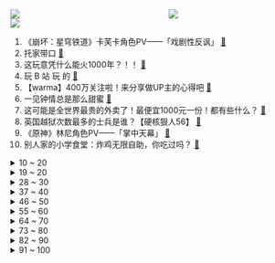 <div >
	<a style="float:left;width:55%;" href = "https://github.com/anuraghazra/github-readme-stats">
	 <img src = "https://github-readme-stats.vercel.app/api?username=iuuuuuaena&theme=buefy&show_icons=true"/>
	</a>
	<a  style="float:right;width:45%" href = "https://github.com/anuraghazra/github-readme-stats">
	 <img  src="https://github-readme-stats.vercel.app/api/top-langs/?username=anuraghazra&layout=compact"/>
	</a>
	</div>

[![](https://img.shields.io/badge/jxd-@jxdgogogo.xyz-yellowgreen.svg)](https://www.jxdgogogo.xyz)<br>
1. 《崩坏：星穹铁道》卡芙卡角色PV——「戏剧性反讽」 [:link:](//www.bilibili.com/video/BV1MN41187U6) <br>
2. 托家带口 [:link:](//www.bilibili.com/video/BV17N41187cD) <br>
3. 这玩意凭什么能火1000年？！！ [:link:](//www.bilibili.com/video/BV1ih4y1F7wV) <br>
4. 玩 B 站 玩 的 [:link:](//www.bilibili.com/video/BV14h4y1F73L) <br>
5. 【warma】400万关注啦！来分享做UP主的心得吧 [:link:](//www.bilibili.com/video/BV1S44y1w7n7) <br>
6. 一见钟情总是那么甜蜜 [:link:](//www.bilibili.com/video/BV1Sj411r7Nz) <br>
7. 这可能是全世界最贵的外卖了！最便宜1000元一份！都有些什么？ [:link:](//www.bilibili.com/video/BV1sF411o7ZX) <br>
8. 英国越狱次数最多的士兵是谁？【硬核狠人56】 [:link:](//www.bilibili.com/video/BV1Yr4y1o7Km) <br>
9. 《原神》林尼角色PV——「掌中天幕」 [:link:](//www.bilibili.com/video/BV1MV411372M) <br>
10. 别人家的小学食堂：炸鸡无限自助，你吃过吗？ [:link:](//www.bilibili.com/video/BV13h4y1c7aX) <br>
<details>
<summary>10 ~ 20</summary>

11. 吃过猪腿饭吗？你们那吃的猪腿饭是用猪脚还是肘子？？ [:link:](//www.bilibili.com/video/BV1JV41137YA) <br>
12. 那天没有养老金的爷爷为我花了45块钱… [:link:](//www.bilibili.com/video/BV1194y1C7HL) <br>
13. 开挂无法提升智力 3.0 [:link:](//www.bilibili.com/video/BV1M44y1c7ZG) <br>
14. 这是一次美妙、快乐的旅途，新疆我们来了。 [:link:](//www.bilibili.com/video/BV1HV4y1v735) <br>
15. 十年后，他成了非主流博士，但我希望他永远叛逆下去 [:link:](//www.bilibili.com/video/BV15j41167u4) <br>
16. 世一水？宙一水！ [:link:](//www.bilibili.com/video/BV1o14y1i7f5) <br>
17. 猫 猫 祟 祟 Ⅲ [:link:](//www.bilibili.com/video/BV1GV411V77y) <br>
18. 我就不信用这把弓落地水还能摔死？ [:link:](//www.bilibili.com/video/BV1EN41187wF) <br>
19. 为山西醋业正名，详解冰乙酸勾兑醋事件 [:link:](//www.bilibili.com/video/BV1h94y1C7Le) <br>
</details>
<details>
<summary>19 ~ 20</summary>

20. 【尬文大赏】酸奶味的胃结石谁会不爱啊 [:link:](//www.bilibili.com/video/BV1qh4y1F7oT) <br>
21. 粉丝上演史诗大战，爱豆却似无情AI，TFBOYS十周年演唱会笑话大全！ [:link:](//www.bilibili.com/video/BV1ym4y1W7NF) <br>
22. 一只猫能有多霸道？（你看了多少遍？） [:link:](//www.bilibili.com/video/BV1Bh4y1r7FZ) <br>
23. 男生的快感 VS 女生的快感 [:link:](//www.bilibili.com/video/BV1L14y1z7SV) <br>
24. 到底是谁在生产这些东西啊哈哈哈哈哈哈哈哈哈哈哈 [:link:](//www.bilibili.com/video/BV12N411b7o6) <br>
25. 比玩梗？我玩得更开心 [:link:](//www.bilibili.com/video/BV11p4y137jm) <br>
26. 世界赛，我来了 [:link:](//www.bilibili.com/video/BV1DV411g7MF) <br>
27. 三位UP主如何在MC「最恐怖的岛屿」生存100天！ #1 [:link:](//www.bilibili.com/video/BV1sh4y1F7ak) <br>
28. 藏族女孩误闯日本导演镜头，她的人生轨迹，竟因此彻底发生改变！ [:link:](//www.bilibili.com/video/BV1JP411t7ma) <br>
</details>
<details>
<summary>28 ~ 30</summary>

29. 都市丽人失踪半年，被发现时成了“性感荷官”，私下遭受非人虐待 [:link:](//www.bilibili.com/video/BV1Q44y1w7PB) <br>
30. 孤零零的烈士碑文！ [:link:](//www.bilibili.com/video/BV1bu4y1R72z) <br>
31. 今天，我走完了中国物流的最后一公里... [:link:](//www.bilibili.com/video/BV138411R7Pg) <br>
32. 【星穹铁道】刃：求求你们，放我走吧~!! [:link:](//www.bilibili.com/video/BV15u4y1R7VJ) <br>
33. 不卖了？行！手机都给你拆咯！ [:link:](//www.bilibili.com/video/BV1ZV4y1e7QU) <br>
34. 都2023年了，居然还有人不吃香蕉皮？！ [:link:](//www.bilibili.com/video/BV1iu4y1R7Gu) <br>
35. 朋友口中的缅北（诈骗）VS 现实中的缅北（诈骗） [:link:](//www.bilibili.com/video/BV1yr4y1o7th) <br>
36. 【幽明志】斩龙篇 [:link:](//www.bilibili.com/video/BV1vz4y1p7Rv) <br>
37. F点一个狙什？我没开玩笑！ [:link:](//www.bilibili.com/video/BV1Wh4y1F7jd) <br>
</details>
<details>
<summary>37 ~ 40</summary>

38. 【白逸】摇进你的心⚡️Rolypoly [:link:](//www.bilibili.com/video/BV1Pu411n7BX) <br>
39. 求一双没有听过的眼睛！！！ [:link:](//www.bilibili.com/video/BV1ar4y1o7Yj) <br>
40. 大乱斗家人们。 [:link:](//www.bilibili.com/video/BV1Tu4y1R7La) <br>
41. 你好，可以去你家给你做饭吗？ [:link:](//www.bilibili.com/video/BV1MN41187iZ) <br>
42. 随 机 鬼 畜（六） [:link:](//www.bilibili.com/video/BV1xh4y1F7oa) <br>
43. 妈妈眼中的我：厕所定居 [:link:](//www.bilibili.com/video/BV1Eh4y1F7bR) <br>
44. 动态视频｜影视民工生存指南01：一卷胶带为啥被称为片场“万能神”？ [:link:](//www.bilibili.com/video/BV1Mu4y1B7eb) <br>
45. ⚡现在好了，都别睡了⚡ [:link:](//www.bilibili.com/video/BV1Xh4y1F7sH) <br>
46. 少年，这就要放弃了？ [:link:](//www.bilibili.com/video/BV1Yr4y1o7pE) <br>
</details>
<details>
<summary>46 ~ 50</summary>

47. 【八段锦】但是UP主《平凡的一天》带练版 [:link:](//www.bilibili.com/video/BV1qX4y1L7j8) <br>
48. 唯一的芬兰元帅：曼纳海姆（终）【历史调研室41】 [:link:](//www.bilibili.com/video/BV1XV4y1e7uN) <br>
49. “外面枪声滴滴答答，三天三夜都没有停下” [:link:](//www.bilibili.com/video/BV1sP411x7hJ) <br>
50. 【崩坏星穹铁道】卡芙卡超全面综合测评：光锥伤害对比+队伍搭配+遗器选择+辅助副C提升率计算+星魂提升率计算 [:link:](//www.bilibili.com/video/BV1tz4y1W798) <br>
51. 网聊2月女孩见面出角色和我逛漫展，虎狼之词...【直男改造15】 [:link:](//www.bilibili.com/video/BV1Tu411n7J5) <br>
52. 纯挨（骂）战神，他真的，我哭死 [:link:](//www.bilibili.com/video/BV1mk4y1u7p2) <br>
53. 笑死，25元买一杯粥喝？！某红书爆款“奶茶神仙喝法”靠谱吗？？？ [:link:](//www.bilibili.com/video/BV16h4y1C7gv) <br>
54. “她一定做了很多事情，才让你活到现在”看到阿刃这句话我绷不住了！！她真的我哭死 [:link:](//www.bilibili.com/video/BV1jX4y1j7v9) <br>
55. 【JUMP】摇一摇广告，户口本的玩笑 [:link:](//www.bilibili.com/video/BV1gP411x7xP) <br>
</details>
<details>
<summary>55 ~ 60</summary>

56. 「白妤川微电影」我的妈妈竟然逼我打她 [:link:](//www.bilibili.com/video/BV1hh4y1F7v1) <br>
57. 共同抵制网络暴力 [:link:](//www.bilibili.com/video/BV1uu4y1B76Q) <br>
58. 生日这天，我决定把她介绍给大家！ [:link:](//www.bilibili.com/video/BV1gV4y1v728) <br>
59. 【蒙太奇说唱】插叙人生 [:link:](//www.bilibili.com/video/BV1Qj411r7cV) <br>
60. 当精神小伙的你碰上想和你混的小学生 [:link:](//www.bilibili.com/video/BV1Xz4y1p7kK) <br>
61. 你以为的赛尔号vs实际上的赛尔号2.0 [:link:](//www.bilibili.com/video/BV1Y44y1w7KZ) <br>
62. 实测！房东送的五级能效空调，到底赚走多少电费？ [:link:](//www.bilibili.com/video/BV1Nz4y1W7VY) <br>
63. 纸片人还是太保守了！来看看真正的二次元！ [:link:](//www.bilibili.com/video/BV16h4y1F7Tu) <br>
64. 喜 多 之 死 [:link:](//www.bilibili.com/video/BV12r4y1o7Ai) <br>
</details>
<details>
<summary>64 ~ 70</summary>

65. “一首Wake，带你回到那个夏天！” [:link:](//www.bilibili.com/video/BV1au4y1B7LX) <br>
66. 一手中路冲锋烟  ！！！ [:link:](//www.bilibili.com/video/BV1zV4y1e7o1) <br>
67. 实不相瞒 这防酒驾宣传让我眼前一黑 [:link:](//www.bilibili.com/video/BV1714y1z7jE) <br>
68. 孩子 你是不能和妈结婚的！ [:link:](//www.bilibili.com/video/BV1Bm4y1s7FE) <br>
69. 宋焰和楚雨荨斗舞 [:link:](//www.bilibili.com/video/BV1Gu411n79u) <br>
70. 今儿在巴黎和刘庸吃一顿正宗法国菜！带我同事吃顿好的！ [:link:](//www.bilibili.com/video/BV1MP411x7ih) <br>
71. 优雅，实在太是优雅... [:link:](//www.bilibili.com/video/BV1V8411o7ds) <br>
72. 我就说这光头懂不了一点｜【海东老师】2023年8月7日直播 [:link:](//www.bilibili.com/video/BV1nu4y1R7r8) <br>
73. 燃了200年！这才是真正的爽文！万字讲解！大仲马《基督山伯爵》！ [:link:](//www.bilibili.com/video/BV1Nu4y1R7AF) <br>
</details>
<details>
<summary>73 ~ 80</summary>

74. “我可是个残废人 可我就爱你这颗没有残废的心” [:link:](//www.bilibili.com/video/BV13m4y1s7a2) <br>
75. 猴子：你就拿这个考验干部？ [:link:](//www.bilibili.com/video/BV1Gz4y1W7tz) <br>
76. 有些忙该帮得帮，如果下次遇到，还是会毫不犹豫帮忙的 [:link:](//www.bilibili.com/video/BV1XV411g7Lt) <br>
77. 怒花20天硬核总结“配料表巨干净的零食”，精选出来的都是高质量！便宜量大！嘎嘎好吃百吃不厌！真硬核简直宝藏！值得万年回购！开学上班统统需要！ [:link:](//www.bilibili.com/video/BV1nN41187dH) <br>
78. 妈妈：话都被王志猩说了，我说什么啊 [:link:](//www.bilibili.com/video/BV1uu4y1R7Ld) <br>
79. 六九八七十【Emoji】 [:link:](//www.bilibili.com/video/BV1Ku4y1z75i) <br>
80. 老师竟然在MC里给学生上网课！！ [:link:](//www.bilibili.com/video/BV1WP411x7wL) <br>
81. 他非要从棺材里跳出来打日本兵【阅片无数3rd 05】 [:link:](//www.bilibili.com/video/BV1iu411n7kV) <br>
82. LK-99室温超导悬案告破: 都是硫化亚铜惹的祸！ [:link:](//www.bilibili.com/video/BV1HV4y1v7ks) <br>
</details>
<details>
<summary>82 ~ 90</summary>

83. 小黑子 [:link:](//www.bilibili.com/video/BV1u44y1A7f2) <br>
84. 知识的力量有多重要？ [:link:](//www.bilibili.com/video/BV1iF411f7Pc) <br>
85. 素材提供，大范围移动延时，成都339电视塔移动日转夜延时 [:link:](//www.bilibili.com/video/BV1Qp4y1V7An) <br>
86. 西汉最大IP政变|| 白马之盟的真正深义是什么？"天下共击吕"真的是因为"非刘姓封王"吗？ [:link:](//www.bilibili.com/video/BV1nV411V7cp) <br>
87. 专家：“现在年轻人已经不会正常说话了”，年轻人：“啊对对对” [:link:](//www.bilibili.com/video/BV15N411a7QC) <br>
88. 那些让人舒适的瞬间 [:link:](//www.bilibili.com/video/BV1Fm4y1s7ki) <br>
89. “震惊卡芙卡妈妈一整年！！”【菈崩铁】 [:link:](//www.bilibili.com/video/BV1Q94y1r7MV) <br>
90. 《魔神降临》耗时48H打造 1小时剧场版！ [:link:](//www.bilibili.com/video/BV1K94y1y7w3) <br>
91. 胖东来争执事件，戳穿多少人虚伪一面 [:link:](//www.bilibili.com/video/BV11z4y1p7du) <br>
</details>
<details>
<summary>91 ~ 100</summary>

92. 头号玩家——崩铁全服最强70级账号纪念展示 [:link:](//www.bilibili.com/video/BV1k94y1r7aq) <br>
93. 上网冲浪，总能遇到一些好厉害的“朋友” [:link:](//www.bilibili.com/video/BV1JN41187Tv) <br>
94. tfboys十年演唱会，线上线下闹剧全盘点 [:link:](//www.bilibili.com/video/BV1Mu4y1B7fJ) <br>
95. 都成年人，别太冒昧了 [:link:](//www.bilibili.com/video/BV1om4y1H71S) <br>
96. 仅用一张表情包的大小，就能做成游戏，这咋做到的？ [:link:](//www.bilibili.com/video/BV1qu4y1R75p) <br>
97. 明知有诈，为何不避? [:link:](//www.bilibili.com/video/BV1JV41137c8) <br>
98. [GOING SEVENTEEN] EP.88 夫家族诞生 #4 [:link:](//www.bilibili.com/video/BV1Uh4y1F7JH) <br>
99. 喜欢或者经常刷到旺财的朋友们，这次真的告别了！ [:link:](//www.bilibili.com/video/BV1wu411n73E) <br>
100. 看水浒的和看红楼的都沉默了 [:link:](//www.bilibili.com/video/BV1184y1Z7Eq) <br>
</details>
